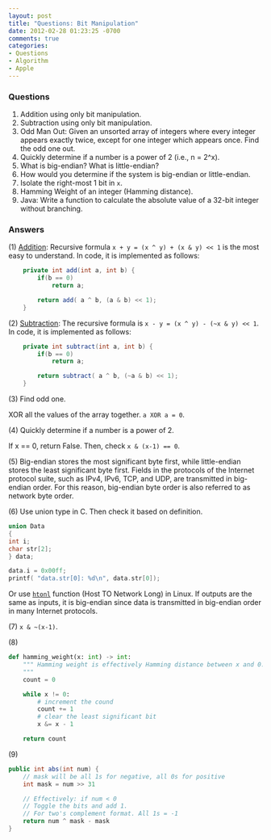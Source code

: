 ```yaml
---
layout: post
title: "Questions: Bit Manipulation"
date: 2012-02-28 01:23:25 -0700
comments: true
categories: 
- Questions
- Algorithm
- Apple
---
```



### Questions

1. Addition using only bit manipulation.
2. Subtraction using only bit manipulation.
3. Odd Man Out: Given an unsorted array of integers where every integer appears exactly twice, except for one integer which appears once. Find the odd one out.
4. Quickly determine if a number is a power of 2 (i.e., n = 2^x).
5. What is big-endian? What is little-endian?
6. How would you determine if the system is big-endian or little-endian.
7. Isolate the right-most 1 bit in `x`.
8. Hamming Weight of an integer (Hamming distance).
9. Java: Write a function to calculate the absolute value of a 32-bit integer without branching.

<!--more-->

### Answers

(1) [Addition](http://stackoverflow.com/questions/4068033/add-two-integers-using-only-bitwise-operators): Recursive formula `x + y = (x ^ y) + (x & y) << 1` is the most easy to understand.
In code, it is implemented as follows:

``` java Addition
    private int add(int a, int b) {
        if(b == 0)
            return a;

        return add( a ^ b, (a & b) << 1);
    }
```

(2) [Subtraction](http://www.geeksforgeeks.org/subtract-two-numbers-without-using-arithmetic-operators/): The recursive formula is `x - y = (x ^ y) - (~x & y) << 1`.
In code, it is implemented as follows:

``` java Subtraction
    private int subtract(int a, int b) {
        if(b == 0)
            return a;

        return subtract( a ^ b, (~a & b) << 1);
    }
```

(3) Find odd one.

XOR all the values of the array together. `a XOR a = 0`.  

(4) Quickly determine if a number is a power of 2.

If x == 0, return False. Then, check `x & (x-1) == 0`.

(5) Big-endian stores the most significant byte first, while little-endian stores the least significant byte first.
Fields in the protocols of the Internet protocol suite, such as IPv4, IPv6, TCP, and UDP, are transmitted in big-endian order. 
For this reason, big-endian byte order is also referred to as network byte order.

(6) Use union type in C. Then check it based on definition.

``` c Check endianess
union Data
{
int i;
char str[2];
} data;

data.i = 0x00ff;
printf( "data.str[0]: %d\n", data.str[0]);
```

Or use [`htonl`](https://linux.die.net/man/3/htonl) function (Host TO Network Long) in Linux.
If outputs are the same as inputs, it is big-endian since data is transmitted in big-endian order in many Internet protocols.

(7) `x & ~(x-1)`.

(8) 

``` python Hamming weight
def hamming_weight(x: int) -> int:
    """ Hamming weight is effectively Hamming distance between x and 0.
    """
    count = 0

    while x != 0:
        # increment the cound
        count += 1
        # clear the least significant bit
        x &= x - 1

    return count
```

(9)

``` java Absolute without branching
public int abs(int num) {
    // mask will be all 1s for negative, all 0s for positive
    int mask = num >> 31

    // Effectively: if num < 0
    // Toggle the bits and add 1. 
    // For two's complement format. All 1s = -1
    return num ^ mask - mask
}
```